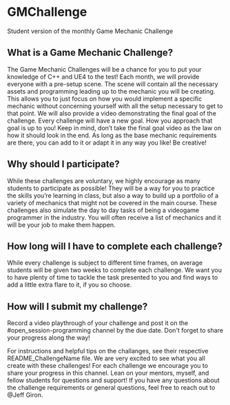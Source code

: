 # GMChallenge
Student version of the monthly Game Mechanic Challenge

## What is a Game Mechanic Challenge? 
The Game Mechanic Challenges will be a chance for you to put your knowledge of C++ and UE4 to the test! Each month, we will provide everyone with a pre-setup scene. The scene will contain all the necessary assets and programming leading up to the mechanic you will be creating. This allows you to just focus on how you would implement a specific mechanic without concerning yourself with all the setup necessary to get to that point. We will also provide a video demonstrating the final goal of the challenge.
Every challenge will have a new goal. How you approach that goal is up to you! Keep in mind, don’t take the final goal video as the law on how it should look in the end. As long as the base mechanic requirements are there, you can add to it or adapt it in any way you like! Be creative!
## Why should I participate? 
While these challenges are voluntary, we highly encourage as many students to participate as possible! They will be a way for you to practice the skills you’re learning in class, but also a way to build up a portfolio of a variety of mechanics that might not be covered in the main course. These challenges also simulate the day to day tasks of being a videogame programmer in the industry. You will often receive a list of mechanics and it will be your job to make them happen.
## How long will I have to complete each challenge? 
While every challenge is subject to different time frames, on average students will be given two weeks to complete each challenge. We want you to have plenty of time to tackle the task presented to you and find ways to add a little extra flare to it, if you so choose.
## How will I submit my challenge? 
Record a video playthrough of your challenge and post it on the #open_session-programming channel by the due date. Don't forget to share your progress along the way!

For instructions and helpful tips on the challanges, see their respective README_ChallengeName file. We are very excited to see what you all create with these challenges! For each challenge we encourage you to share your progress in this channel. Lean on your mentors, myself, and fellow students for questions and support! If you have any questions about the challenge requirements or general questions, feel free to reach out to @Jeff Giron.
